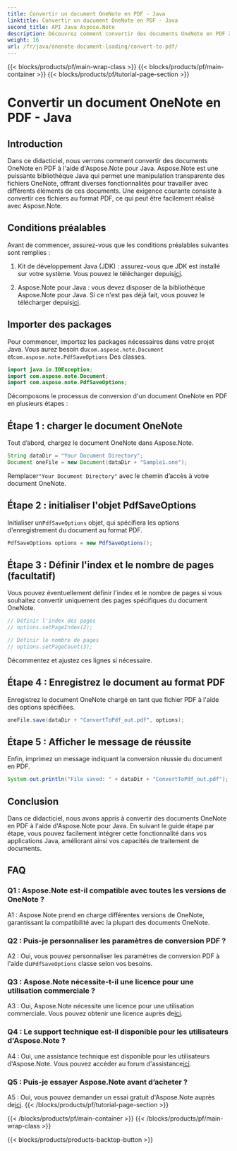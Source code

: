 ```yaml
---
title: Convertir un document OneNote en PDF - Java
linktitle: Convertir un document OneNote en PDF - Java
second_title: API Java Aspose.Note
description: Découvrez comment convertir des documents OneNote en PDF à l'aide d'Aspose.Note pour Java. Améliorez vos capacités de traitement de documents avec ce guide étape par étape.
weight: 16
url: /fr/java/onenote-document-loading/convert-to-pdf/
---
```


{{< blocks/products/pf/main-wrap-class >}}
{{< blocks/products/pf/main-container >}}
{{< blocks/products/pf/tutorial-page-section >}}

# Convertir un document OneNote en PDF - Java

## Introduction

Dans ce didacticiel, nous verrons comment convertir des documents OneNote en PDF à l'aide d'Aspose.Note pour Java. Aspose.Note est une puissante bibliothèque Java qui permet une manipulation transparente des fichiers OneNote, offrant diverses fonctionnalités pour travailler avec différents éléments de ces documents. Une exigence courante consiste à convertir ces fichiers au format PDF, ce qui peut être facilement réalisé avec Aspose.Note.

## Conditions préalables

Avant de commencer, assurez-vous que les conditions préalables suivantes sont remplies :

1.  Kit de développement Java (JDK) : assurez-vous que JDK est installé sur votre système. Vous pouvez le télécharger depuis[ici](https://www.oracle.com/java/technologies/javase-jdk15-downloads.html).

2.  Aspose.Note pour Java : vous devez disposer de la bibliothèque Aspose.Note pour Java. Si ce n'est pas déjà fait, vous pouvez le télécharger depuis[ici](https://releases.aspose.com/note/java/).

## Importer des packages

Pour commencer, importez les packages nécessaires dans votre projet Java. Vous aurez besoin du`com.aspose.note.Document` et`com.aspose.note.PdfSaveOptions` Des classes.

```java
import java.io.IOException;
import com.aspose.note.Document;
import com.aspose.note.PdfSaveOptions;
```

Décomposons le processus de conversion d'un document OneNote en PDF en plusieurs étapes :

## Étape 1 : charger le document OneNote

Tout d’abord, chargez le document OneNote dans Aspose.Note.

```java
String dataDir = "Your Document Directory";
Document oneFile = new Document(dataDir + "Sample1.one");
```

 Remplacer`"Your Document Directory"` avec le chemin d’accès à votre document OneNote.

## Étape 2 : initialiser l'objet PdfSaveOptions

 Initialiser un`PdfSaveOptions` objet, qui spécifiera les options d'enregistrement du document au format PDF.

```java
PdfSaveOptions options = new PdfSaveOptions();
```

## Étape 3 : Définir l'index et le nombre de pages (facultatif)

Vous pouvez éventuellement définir l'index et le nombre de pages si vous souhaitez convertir uniquement des pages spécifiques du document OneNote.

```java
// Définir l'index des pages
// options.setPageIndex(2);

// Définir le nombre de pages
// options.setPageCount(3);
```

Décommentez et ajustez ces lignes si nécessaire.

## Étape 4 : Enregistrez le document au format PDF

Enregistrez le document OneNote chargé en tant que fichier PDF à l'aide des options spécifiées.

```java
oneFile.save(dataDir + "ConvertToPdf_out.pdf", options);
```

## Étape 5 : Afficher le message de réussite

Enfin, imprimez un message indiquant la conversion réussie du document en PDF.

```java
System.out.println("File saved: " + dataDir + "ConvertToPdf_out.pdf");
```

## Conclusion

Dans ce didacticiel, nous avons appris à convertir des documents OneNote en PDF à l'aide d'Aspose.Note pour Java. En suivant le guide étape par étape, vous pouvez facilement intégrer cette fonctionnalité dans vos applications Java, améliorant ainsi vos capacités de traitement de documents.

## FAQ

### Q1 : Aspose.Note est-il compatible avec toutes les versions de OneNote ?

A1 : Aspose.Note prend en charge différentes versions de OneNote, garantissant la compatibilité avec la plupart des documents OneNote.

### Q2 : Puis-je personnaliser les paramètres de conversion PDF ?

 A2 : Oui, vous pouvez personnaliser les paramètres de conversion PDF à l'aide du`PdfSaveOptions` classe selon vos besoins.

### Q3 : Aspose.Note nécessite-t-il une licence pour une utilisation commerciale ?

 A3 : Oui, Aspose.Note nécessite une licence pour une utilisation commerciale. Vous pouvez obtenir une licence auprès de[ici](https://purchase.aspose.com/buy).

### Q4 : Le support technique est-il disponible pour les utilisateurs d'Aspose.Note ?

 A4 : Oui, une assistance technique est disponible pour les utilisateurs d'Aspose.Note. Vous pouvez accéder au forum d'assistance[ici](https://forum.aspose.com/c/note/28).

### Q5 : Puis-je essayer Aspose.Note avant d’acheter ?

A5 : Oui, vous pouvez demander un essai gratuit d'Aspose.Note auprès de[ici](https://releases.aspose.com/).
{{< /blocks/products/pf/tutorial-page-section >}}

{{< /blocks/products/pf/main-container >}}
{{< /blocks/products/pf/main-wrap-class >}}

{{< blocks/products/products-backtop-button >}}
